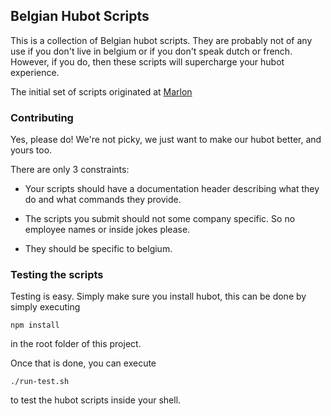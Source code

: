 ## Belgian Hubot Scripts

This is a collection of Belgian hubot scripts. They are probably not of any use 
if you don't live in belgium or if you don't speak dutch or french. However, if you do, then
these scripts will supercharge your hubot experience.

The initial set of scripts originated at [Marlon](http://www.marlon.be)

### Contributing

Yes, please do! We're not picky, we just want to make our hubot better, and yours too. 

There are only 3 constraints:

* Your scripts should have a documentation header describing what they
  do and what commands they provide.

* The scripts you submit should not some company specific. So no employee
  names or inside jokes please.

* They should be specific to belgium.

### Testing the scripts

Testing is easy. Simply make sure you install hubot, this can be done by 
simply executing 

    npm install

in the root folder of this project.

Once that is done, you can execute

    ./run-test.sh 
    
to test the hubot scripts inside your shell.        

